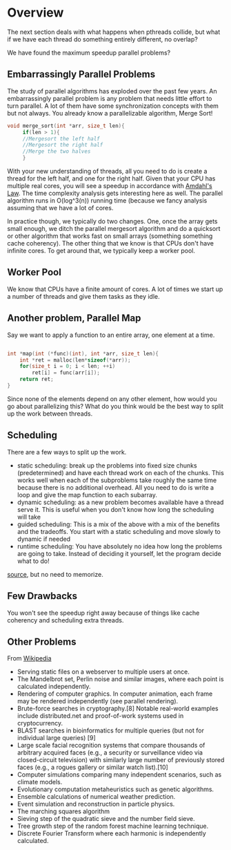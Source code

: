 # Overview

The next section deals with what happens when pthreads collide, but what if we have each thread do something entirely different, no overlap?

We have found the maximum speedup parallel problems?

## Embarrassingly Parallel Problems 

The study of parallel algorithms has exploded over the past few years. An embarrassingly parallel problem is any problem that needs little effort to turn parallel. A lot of them have some synchronization concepts with them but not always. You already know a parallelizable algorithm, Merge Sort!

```C
void merge_sort(int *arr, size_t len){
     if(len > 1){
     //Mergesort the left half
     //Mergesort the right half
     //Merge the two halves
     }
```

With your new understanding of threads, all you need to do is create a thread for the left half, and one for the right half. Given that your CPU has multiple real cores, you will see a speedup in accordance with [Amdahl's Law](https://en.wikipedia.org/wiki/Amdahl's_law). The time complexity analysis gets interesting here as well. The parallel algorithm runs in O(log^3(n)) running time (because we fancy analysis assuming that we have a lot of cores.

In practice though, we typically do two changes. One, once the array gets small enough, we ditch the parallel mergesort algorithm and do a quicksort or other algorithm that works fast on small arrays (something something cache coherency). The other thing that we know is that CPUs don't have infinite cores. To get around that, we typically keep a worker pool.

## Worker Pool

We know that CPUs have a finite amount of cores. A lot of times we start up a number of threads and give them tasks as they idle.

## Another problem, Parallel Map

Say we want to apply a function to an entire array, one element at a time.

```C

int *map(int (*func)(int), int *arr, size_t len){
    int *ret = malloc(len*sizeof(*arr));
    for(size_t i = 0; i < len; ++i) 
        ret[i] = func(arr[i]);
    return ret;
}
```

Since none of the elements depend on any other element, how would you go about parallelizing this? What do you think would be the best way to split up the work between threads.

## Scheduling

There are a few ways to split up the work.
* static scheduling: break up the problems into fixed size chunks (predetermined) and have each thread work on each of the chunks. This works well when each of the subproblems take roughly the same time because there is no additional overhead. All you need to do is write a loop and give the map function to each subarray.
* dynamic scheduling: as a new problem becomes available have a thread serve it. This is useful when you don't know how long the scheduling will take
* guided scheduling: This is a mix of the above with a mix of the benefits and the tradeoffs. You start with a static scheduling and move slowly to dynamic if needed
* runtime scheduling: You have absolutely no idea how long the problems are going to take. Instead of deciding it yourself, let the program decide what to do!

[source](https://software.intel.com/en-us/articles/openmp-loop-scheduling), but no need to memorize.

## Few Drawbacks

You won't see the speedup right away because of things like cache coherency and scheduling extra threads.

## Other Problems

From [Wikipedia](https://en.wikipedia.org/wiki/Embarrassingly_parallel)
* Serving static files on a webserver to multiple users at once.
* The Mandelbrot set, Perlin noise and similar images, where each point is calculated independently.
* Rendering of computer graphics. In computer animation, each frame may be rendered independently (see parallel rendering).
* Brute-force searches in cryptography.[8] Notable real-world examples include distributed.net and proof-of-work systems used in cryptocurrency.
* BLAST searches in bioinformatics for multiple queries (but not for individual large queries) [9]
* Large scale facial recognition systems that compare thousands of arbitrary acquired faces (e.g., a security or surveillance video via closed-circuit television) with similarly large number of previously stored faces (e.g., a rogues gallery or similar watch list).[10]
* Computer simulations comparing many independent scenarios, such as climate models.
* Evolutionary computation metaheuristics such as genetic algorithms.
* Ensemble calculations of numerical weather prediction.
* Event simulation and reconstruction in particle physics.
* The marching squares algorithm
* Sieving step of the quadratic sieve and the number field sieve.
* Tree growth step of the random forest machine learning technique.
* Discrete Fourier Transform where each harmonic is independently calculated.